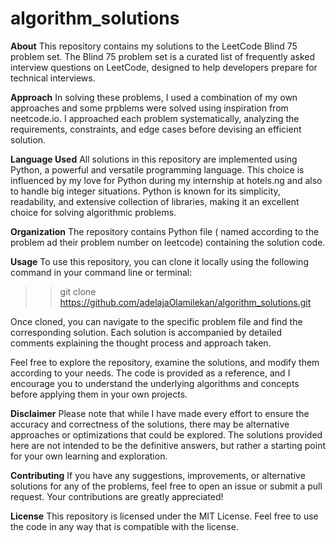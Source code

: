 # algorithm_solutions

**About**
This repository contains my solutions to the LeetCode Blind 75 problem set. The Blind 75 problem set is a curated list of frequently asked interview questions on LeetCode, designed to help developers prepare for technical interviews.

**Approach**
In solving these problems, I used a combination of my own approaches and some prpblems were solved using inspiration from neetcode.io. 
I approached each problem systematically, analyzing the requirements, constraints, and edge cases before devising an efficient solution.

**Language Used**
All solutions in this repository are implemented using Python, a powerful and versatile programming language. 
This choice is influenced by my love for Python during my internship at hotels.ng and also to handle big integer situations.
Python is known for its simplicity, readability, and extensive collection of libraries, making it an excellent choice for solving algorithmic problems.

**Organization**
The repository contains Python file ( named according to the problem ad their problem number on leetcode) containing the solution code.

**Usage**
To use this repository, you can clone it locally using the following command in your command line or terminal:

>> git clone https://github.com/adelajaOlamilekan/algorithm_solutions.git

Once cloned, you can navigate to the specific problem file and find the corresponding solution. Each solution is accompanied by detailed comments explaining the thought process and approach taken.

Feel free to explore the repository, examine the solutions, and modify them according to your needs. The code is provided as a reference, and I encourage you to understand the underlying algorithms and concepts before applying them in your own projects.

**Disclaimer**
Please note that while I have made every effort to ensure the accuracy and correctness of the solutions, there may be alternative approaches or optimizations that could be explored. The solutions provided here are not intended to be the definitive answers, but rather a starting point for your own learning and exploration.

**Contributing**
If you have any suggestions, improvements, or alternative solutions for any of the problems, feel free to open an issue or submit a pull request. Your contributions are greatly appreciated!

**License**
This repository is licensed under the MIT License. Feel free to use the code in any way that is compatible with the license.
